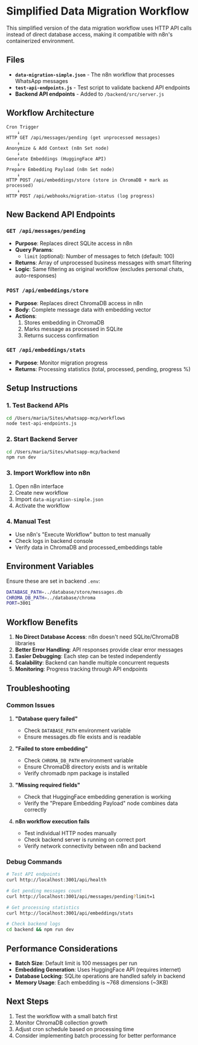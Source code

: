 # Simplified Data Migration Workflow

This simplified version of the data migration workflow uses HTTP API calls instead of direct database access, making it compatible with n8n's containerized environment.

## Files

- **`data-migration-simple.json`** - The n8n workflow that processes WhatsApp messages
- **`test-api-endpoints.js`** - Test script to validate backend API endpoints
- **Backend API endpoints** - Added to `/backend/src/server.js`

## Workflow Architecture

```
Cron Trigger
    ↓
HTTP GET /api/messages/pending (get unprocessed messages)
    ↓
Anonymize & Add Context (n8n Set node)
    ↓
Generate Embeddings (HuggingFace API)
    ↓
Prepare Embedding Payload (n8n Set node)
    ↓
HTTP POST /api/embeddings/store (store in ChromaDB + mark as processed)
    ↓
HTTP POST /api/webhooks/migration-status (log progress)
```

## New Backend API Endpoints

### `GET /api/messages/pending`
- **Purpose**: Replaces direct SQLite access in n8n
- **Query Params**: 
  - `limit` (optional): Number of messages to fetch (default: 100)
- **Returns**: Array of unprocessed business messages with smart filtering
- **Logic**: Same filtering as original workflow (excludes personal chats, auto-responses)

### `POST /api/embeddings/store`
- **Purpose**: Replaces direct ChromaDB access in n8n
- **Body**: Complete message data with embedding vector
- **Actions**: 
  1. Stores embedding in ChromaDB
  2. Marks message as processed in SQLite
  3. Returns success confirmation

### `GET /api/embeddings/stats`
- **Purpose**: Monitor migration progress
- **Returns**: Processing statistics (total, processed, pending, progress %)

## Setup Instructions

### 1. Test Backend APIs
```bash
cd /Users/maria/Sites/whatsapp-mcp/workflows
node test-api-endpoints.js
```

### 2. Start Backend Server
```bash
cd /Users/maria/Sites/whatsapp-mcp/backend
npm run dev
```

### 3. Import Workflow into n8n
1. Open n8n interface
2. Create new workflow
3. Import `data-migration-simple.json`
4. Activate the workflow

### 4. Manual Test
- Use n8n's "Execute Workflow" button to test manually
- Check logs in backend console
- Verify data in ChromaDB and processed_embeddings table

## Environment Variables

Ensure these are set in backend `.env`:
```bash
DATABASE_PATH=../database/store/messages.db
CHROMA_DB_PATH=../database/chroma
PORT=3001
```

## Workflow Benefits

1. **No Direct Database Access**: n8n doesn't need SQLite/ChromaDB libraries
2. **Better Error Handling**: API responses provide clear error messages
3. **Easier Debugging**: Each step can be tested independently
4. **Scalability**: Backend can handle multiple concurrent requests
5. **Monitoring**: Progress tracking through API endpoints

## Troubleshooting

### Common Issues

1. **"Database query failed"**
   - Check `DATABASE_PATH` environment variable
   - Ensure messages.db file exists and is readable

2. **"Failed to store embedding"**
   - Check `CHROMA_DB_PATH` environment variable
   - Ensure ChromaDB directory exists and is writable
   - Verify chromadb npm package is installed

3. **"Missing required fields"**
   - Check that HuggingFace embedding generation is working
   - Verify the "Prepare Embedding Payload" node combines data correctly

4. **n8n workflow execution fails**
   - Test individual HTTP nodes manually
   - Check backend server is running on correct port
   - Verify network connectivity between n8n and backend

### Debug Commands

```bash
# Test API endpoints
curl http://localhost:3001/api/health

# Get pending messages count
curl http://localhost:3001/api/messages/pending?limit=1

# Get processing statistics
curl http://localhost:3001/api/embeddings/stats

# Check backend logs
cd backend && npm run dev
```

## Performance Considerations

- **Batch Size**: Default limit is 100 messages per run
- **Embedding Generation**: Uses HuggingFace API (requires internet)
- **Database Locking**: SQLite operations are handled safely in backend
- **Memory Usage**: Each embedding is ~768 dimensions (~3KB)

## Next Steps

1. Test the workflow with a small batch first
2. Monitor ChromaDB collection growth
3. Adjust cron schedule based on processing time
4. Consider implementing batch processing for better performance